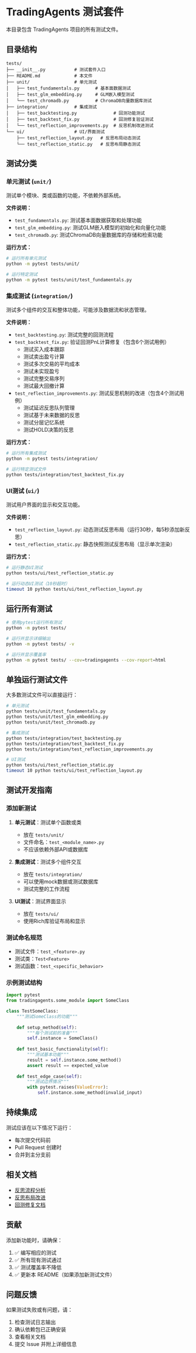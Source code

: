 # TradingAgents 测试套件

本目录包含 TradingAgents 项目的所有测试文件。

## 目录结构

```
tests/
├── __init__.py           # 测试套件入口
├── README.md             # 本文件
├── unit/                 # 单元测试
│   ├── test_fundamentals.py      # 基本面数据测试
│   ├── test_glm_embedding.py     # GLM嵌入模型测试
│   └── test_chromadb.py          # ChromaDB向量数据库测试
├── integration/          # 集成测试
│   ├── test_backtesting.py              # 回测功能测试
│   ├── test_backtest_fix.py             # 回测修复验证测试
│   └── test_reflection_improvements.py  # 反思机制改进测试
└── ui/                   # UI/界面测试
    ├── test_reflection_layout.py   # 反思布局动态测试
    └── test_reflection_static.py   # 反思布局静态测试
```

## 测试分类

### 单元测试 (`unit/`)
测试单个模块、类或函数的功能，不依赖外部系统。

**文件说明：**
- `test_fundamentals.py`: 测试基本面数据获取和处理功能
- `test_glm_embedding.py`: 测试GLM嵌入模型的初始化和向量化功能
- `test_chromadb.py`: 测试ChromaDB向量数据库的存储和检索功能

**运行方式：**
```bash
# 运行所有单元测试
python -m pytest tests/unit/

# 运行特定测试
python -m pytest tests/unit/test_fundamentals.py
```

### 集成测试 (`integration/`)
测试多个组件的交互和整体功能，可能涉及数据流和状态管理。

**文件说明：**
- `test_backtesting.py`: 测试完整的回测流程
- `test_backtest_fix.py`: 验证回测PnL计算修复（包含6个测试用例）
  - 测试买入成本跟踪
  - 测试卖出盈亏计算
  - 测试多次交易的平均成本
  - 测试未实现盈亏
  - 测试完整交易序列
  - 测试最大回撤计算
- `test_reflection_improvements.py`: 测试反思机制的改进（包含4个测试用例）
  - 测试延迟反思队列管理
  - 测试基于未来数据的反思
  - 测试分层记忆系统
  - 测试HOLD决策的反思

**运行方式：**
```bash
# 运行所有集成测试
python -m pytest tests/integration/

# 运行特定测试文件
python tests/integration/test_backtest_fix.py
```

### UI测试 (`ui/`)
测试用户界面的显示和交互功能。

**文件说明：**
- `test_reflection_layout.py`: 动态测试反思布局（运行30秒，每5秒添加新反思）
- `test_reflection_static.py`: 静态快照测试反思布局（显示单次渲染）

**运行方式：**
```bash
# 运行静态UI测试
python tests/ui/test_reflection_static.py

# 运行动态UI测试（10秒超时）
timeout 10 python tests/ui/test_reflection_layout.py
```

## 运行所有测试

```bash
# 使用pytest运行所有测试
python -m pytest tests/

# 运行并显示详细输出
python -m pytest tests/ -v

# 运行并显示覆盖率
python -m pytest tests/ --cov=tradingagents --cov-report=html
```

## 单独运行测试文件

大多数测试文件可以直接运行：

```bash
# 单元测试
python tests/unit/test_fundamentals.py
python tests/unit/test_glm_embedding.py
python tests/unit/test_chromadb.py

# 集成测试
python tests/integration/test_backtesting.py
python tests/integration/test_backtest_fix.py
python tests/integration/test_reflection_improvements.py

# UI测试
python tests/ui/test_reflection_static.py
timeout 10 python tests/ui/test_reflection_layout.py
```

## 测试开发指南

### 添加新测试

1. **单元测试**：测试单个函数或类
   - 放在 `tests/unit/`
   - 文件命名：`test_<module_name>.py`
   - 不应该依赖外部API或数据库

2. **集成测试**：测试多个组件交互
   - 放在 `tests/integration/`
   - 可以使用mock数据或测试数据库
   - 测试完整的工作流程

3. **UI测试**：测试界面显示
   - 放在 `tests/ui/`
   - 使用Rich库验证布局和显示

### 测试命名规范

- 测试文件：`test_<feature>.py`
- 测试类：`Test<Feature>`
- 测试函数：`test_<specific_behavior>`

### 示例测试结构

```python
import pytest
from tradingagents.some_module import SomeClass

class TestSomeClass:
    """测试SomeClass的功能"""
    
    def setup_method(self):
        """每个测试前的准备"""
        self.instance = SomeClass()
    
    def test_basic_functionality(self):
        """测试基本功能"""
        result = self.instance.some_method()
        assert result == expected_value
    
    def test_edge_case(self):
        """测试边界情况"""
        with pytest.raises(ValueError):
            self.instance.some_method(invalid_input)
```

## 持续集成

测试应该在以下情况下运行：
- 每次提交代码前
- Pull Request 创建时
- 合并到主分支前

## 相关文档

- [反思流程分析](../docs/reflection_flow_analysis.md)
- [反思布局改进](../docs/reflection_layout_changes.md)
- [回测修复文档](../docs/backtest_fix.md)

## 贡献

添加新功能时，请确保：
1. ✅ 编写相应的测试
2. ✅ 所有现有测试通过
3. ✅ 测试覆盖率不降低
4. ✅ 更新本 README（如果添加新测试文件）

## 问题反馈

如果测试失败或有问题，请：
1. 检查测试日志输出
2. 确认依赖包已正确安装
3. 查看相关文档
4. 提交 Issue 并附上详细信息
